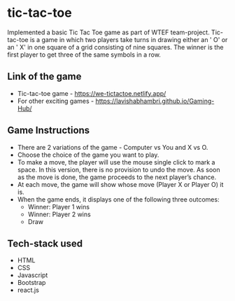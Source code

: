 # tic-tac-toe

Implemented a basic Tic Tac Toe game as part of WTEF team-project. Tic-tac-toe is a game in which two players take turns in drawing either an ' O' or an ' X' in one square of a grid consisting of nine squares. The winner is the first player to get three of the same symbols in a row.

## Link of the game 
- Tic-tac-toe game - https://we-tictactoe.netlify.app/
- For other exciting games - https://lavishabhambri.github.io/Gaming-Hub/

## Game Instructions
- There are 2 variations of the game - Computer vs You and X vs O.
- Choose the choice of the game you want to play.
- To make a move, the player will use the mouse single click to mark a space. In this version, there is no provision to undo the move. As soon as the move is done, the game proceeds to the next player’s chance.
- At each move, the game will show whose move (Player X or Player O) it is. 
- When the game ends, it displays one of the following three outcomes:
  - Winner: Player 1 wins
  - Winner: Player 2 wins
  - Draw

## Tech-stack used
- HTML
- CSS
- Javascript
- Bootstrap
- react.js


